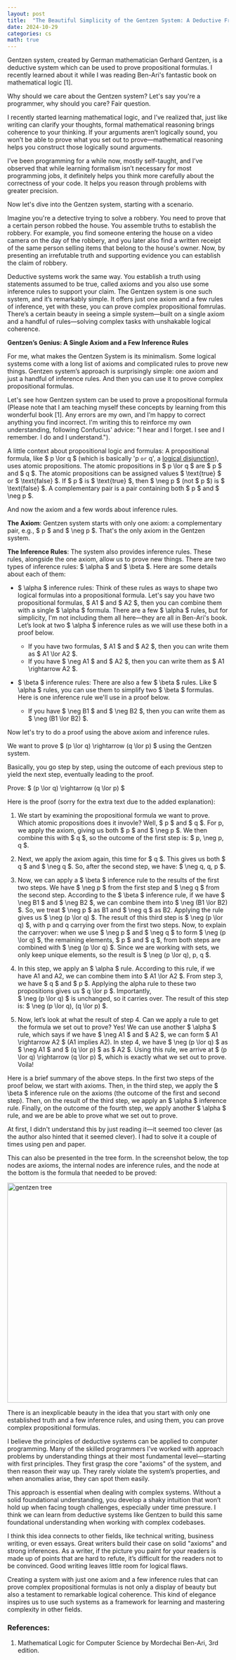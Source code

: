 ```yaml
---
layout: post
title:  "The Beautiful Simplicity of the Gentzen System: A Deductive Framework"
date: 2024-10-29
categories: cs
math: true
---
```


Gentzen system, created by German mathematician Gerhard Gentzen, is a deductive system which
can be used to prove propositional formulas. I recently learned about it while I was reading Ben-Ari's fantastic book on mathematical logic [1]. 

Why should we care about the Gentzen system? Let's say you're a programmer, why should you care? Fair question. 

I recently started learning mathematical logic, and I’ve realized that, just like writing can clarify your thoughts, formal mathematical reasoning brings coherence to your thinking. If your arguments aren’t logically sound, you won’t be able to prove what you set out to prove—mathematical reasoning helps you construct those logically sound arguments.

I’ve been programming for a while now, mostly self-taught, and I’ve observed that while learning formalism isn’t necessary 
for most programming jobs, it definitely helps you think more carefully about the correctness 
of your code. It helps you reason through problems with greater precision.

Now let's dive into the Gentzen system, starting with a scenario.

Imagine you're a detective trying to solve a robbery. You need to prove that a certain person robbed the house. 
You assemble truths to establish the robbery. For example, you find someone entering the house on a video camera 
on the day of the robbery, and you later also find a written receipt of the same person selling items that belong 
to the house's owner. Now, by presenting an irrefutable truth and supporting evidence you can establish the claim of robbery.

Deductive systems work the same way. You establish a truth using statements assumed to be true, called axioms and you 
also use some inference rules to support your claim. The Gentzen system is one such system, and it’s remarkably simple. It offers just one axiom and a few rules of 
inference, yet with these, you can prove complex propositional fomrulas. There’s a certain beauty in seeing a 
simple system—built on a single axiom and a handful of rules—solving complex tasks with unshakable logical coherence.

**Gentzen’s Genius: A Single Axiom and a Few Inference Rules**

For me, what makes the Gentzen System is its minimalism. Some logical systems come with a long list of axioms 
and complicated rules to prove new things. Gentzen system’s approach is surprisingly simple: one axiom and just
 a handful of inference rules. And then you can use it to prove complex propositional formulas.

Let's see how Gentzen system can be used to prove a propositional formula 
(Please note that I am teaching myself these concepts by learning from this wonderful book [1]. 
Any errors are my own, and I’m happy to correct anything you find incorrect. I'm writing this to reinforce my own understanding, 
following Confucius' advice: "I hear and I forget. I see and I remember. I do and I understand.").

A little context about propositional logic and formulas: A propositional formula, like $ p \lor q $ (which is 
basically 'p `or` q', a [logical disjunction](https://en.wikipedia.org/wiki/Logical_disjunction)), uses atomic propositions. 
The atomic propositions in $ p \lor q $ are $ p $ and $ q $. The atomic propositions can be assigned values $ \text{true} $ or $ \text{false} $. 
If $ p $ is $ \text{true} $, then $ \neg p $ (not $ p $) is $ \text{false} $. A complementary pair is a pair containing both $ p $ and $ \neg p $.

And now the axiom and a few words about inference rules. 

**The Axiom**: Gentzen system starts with only one axiom: a complementary pair, e.g., $ p $ and $ \neg p $. That's the only axiom in the Gentzen system. 

**The Inference Rules**: The system also provides inference rules. These rules, alongside the one axiom, allow us to prove new things. 
There are two types of inference rules: $ \alpha $ and $ \beta $. Here are some details about each of them:

- $ \alpha $ inference rules: Think of these rules as ways to shape two logical formulas into a propositional formula. 
Let's say you have two propositional formulas, $ A1 $ and $ A2 $, then you can combine them with a single $ \alpha $ formula. 
There are a few $ \alpha $ rules, but for simplicity, I'm not including them all here—they are all in Ben-Ari's book. 
Let’s look at two $ \alpha $ inference rules as we will use these both in a proof below. 

    - If you have two formulas, $ A1 $ and $ A2 $, then you can write them as $ A1 \lor A2 $. 
    - If you have $ \neg A1 $ and $ A2 $, then you can write them as $ A1 \rightarrow A2 $.


- $ \beta $ inference rules: There are also a few $ \beta $ rules. Like $ \alpha $ rules, you can use them to simplify 
two $ \beta $ formulas. Here is one inference rule we'll use in a proof below. 
    - If you have $ \neg B1 $ and $ \neg B2 $, then you can write them as $ \neg (B1 \lor B2) $.

Now let's try to do a proof using the above axiom and inference rules.

We want to prove $ (p \lor q) \rightarrow (q \lor p) $ using the Gentzen system.

Basically, you go step by step, using the outcome of each previous step to yield the next step, eventually leading to the proof.

Prove: $ (p \lor q) \rightarrow (q \lor p) $

Here is the proof (sorry for the extra text due to the added explanation):

1. We start by examining the propositional formula we want to prove. Which atomic propositions does it invovle? Well, $ p $ and $ q $. 
For p, we apply the axiom, giving us both $ p $ and $ \neg p $. We then combine this with $ q $, so the outcome of the first step is: $ p, \neg p, q $.


2. Next, we apply the axiom again, this time for $ q $. This gives us both $ q $ and $ \neg q $. So, after the second step, we have: $ \neg q, q, p $.

3. Now, we can apply a $ \beta $ inference rule to the results of the first two steps. We have $ \neg p $ from the first step and $ \neg q $ 
from the second step. According to the $ \beta $ inference rule, if we have $ \neg B1 $ and $ \neg B2 $, we can combine them into $ \neg (B1 \lor B2) $. 
So, we treat $ \neg p $ as B1 and $ \neg q $ as B2. Applying the rule gives us $ \neg (p \lor q) $. The result of this third step is $ \neg (p \lor q) $, with p and q carrying over from the first two steps. Now, to explain the carryover: when we use $ \neg p $ and $ \neg q $ to 
form $ \neg (p \lor q) $, the remaining elements, $ p $ and $ q $, from both steps are combined with $ \neg (p \lor q) $. Since we are working with sets, 
we only keep unique elements, so the result is $ \neg (p \lor q), p, q $.


4. In this step, we apply an $ \alpha $ rule. According to this rule, if we have A1 and A2, we can combine them into $ A1 \lor A2 $. 
From step 3, we have $ q $ and $ p $. Applying the alpha rule to these two propositions gives us $ q \lor p $. Importantly,  
 $ \neg (p \lor q) $ is unchanged, so it carries over. The result of this step is: $ \neg (p \lor q), (q \lor p) $.

5. Now, let’s look at what the result of step 4. Can we apply a rule to get the formula we set out to prove? Yes! We can use another $ \alpha $ rule, 
which says if we have $ \neg A1 $ and $ A2 $, we can form $ A1 \rightarrow A2 $ (A1 implies A2). In step 4, we have $ \neg (p \lor q) $ 
as $ \neg A1 $ and $ (q \lor p) $ as $ A2 $. Using this rule, we arrive at $ (p \lor q) \rightarrow (q \lor p) $, which is exactly what we set out to prove. Voila!

Here is a brief summary of the above steps. In the first two steps of the proof below, we start with axioms. Then, in the third step, we apply the $ \beta $ inference rule on the axioms (the outcome of the first and second step). Then, on the result of the third step, we apply an $ \alpha $ inference rule. Finally, on the outcome of the fourth step, we apply another $ \alpha $ rule, and we are be able to prove what we set out to prove.

At first, I didn't understand this by just reading it—it seemed too clever (as the author also hinted that it seemed clever). I had to solve it a couple of times using pen and paper.

This can also be presented in the tree form. In the screenshot below, the top nodes are axioms, the internal nodes are inference rules, and the node at the bottom is the formula that needed to be proved:

<img loading="lazy" src="{{ site.baseurl }}/images/gentzen_tree.png" alt="gentzen tree" width="500" />

There is an inexplicable beauty in the idea that you start with only one established truth and a few inference rules, and using them, you can prove complex propositional formulas.

I believe the principles of deductive systems can be applied to computer programming. Many of the skilled programmers 
I’ve worked with approach problems by understanding things at their most fundamental level—starting with first principles. 
They first grasp the core "axioms" of the system, and then reason their way up. They rarely violate the system’s properties, 
and when anomalies arise, they can spot them easily.

This approach is essential when dealing with complex systems. Without a solid foundational understanding, 
you develop a shaky intuition that won’t hold up when facing tough challenges, especially under time pressure. I think we 
can learn from deductive systems like Gentzen to build this same foundational understanding when working with complex codebases.

I think this idea connects to other fields, like technical writing, business writing, or even essays. Great writers build their case 
on solid "axioms" and strong inferences. As a writer, if the picture you paint for your readers is made up of points that are hard 
to refute, it’s difficult for the readers not to be convinced. Good writing leaves little room for logical flaws.  

Creating a system with just one axiom and a few inference rules that can prove complex propositional formulas is not only a 
display of beauty but also a testament to remarkable logical coherence. This kind of elegance inspires us to use such systems 
as a framework for learning and mastering complexity in other fields.

### References:

1. Mathematical Logic for Computer Science by Mordechai Ben-Ari, 3rd edition.
